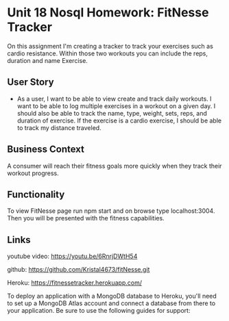 # Unit 18 Nosql Homework: FitNesse Tracker

 On this assignment I'm creating a tracker to track your exercises such as cardio resistance. Within those two workouts you can include the reps, duration and name Exercise. 
  
## User Story

* As a user, I want to be able to view create and track daily workouts. I want to be able to log multiple exercises in a workout on a given day. I should also be able to track the name, type, weight, sets, reps, and duration of exercise. If the exercise is a cardio exercise, I should be able to track my distance traveled.

## Business Context

A consumer will reach their fitness goals more quickly when they track their workout progress.


## Functionality 

To view FitNesse page run npm start and on browse type localhost:3004. Then you will be presented with the fitness capabilities.



##  Links 


youtube video: https://youtu.be/6RnrjDWtH54

github: https://github.com/Kristal4673/fitNesse.git

Heroku: https://fitnessetracker.herokuapp.com/


To deploy an application with a MongoDB database to Heroku, you'll need to set up a MongoDB Atlas account and connect a database from there to your application. Be sure to use the following guides for support:




